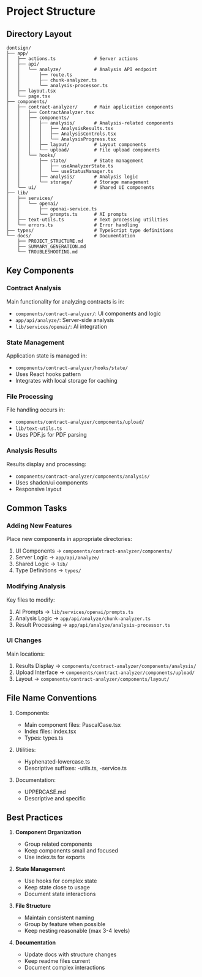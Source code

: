 # Project Structure

## Directory Layout

```
dontsign/
├── app/
│   ├── actions.ts              # Server actions
│   ├── api/
│   │   └── analyze/            # Analysis API endpoint
│   │       ├── route.ts
│   │       ├── chunk-analyzer.ts
│   │       └── analysis-processor.ts
│   ├── layout.tsx
│   └── page.tsx
├── components/
│   ├── contract-analyzer/      # Main application components
│   │   ├── ContractAnalyzer.tsx
│   │   ├── components/
│   │   │   ├── analysis/       # Analysis-related components
│   │   │   │   ├── AnalysisResults.tsx
│   │   │   │   ├── AnalysisControls.tsx
│   │   │   │   └── AnalysisProgress.tsx
│   │   │   ├── layout/         # Layout components
│   │   │   └── upload/         # File upload components
│   │   └── hooks/
│   │       ├── state/          # State management
│   │       │   ├── useAnalyzerState.ts
│   │       │   └── useStatusManager.ts
│   │       ├── analysis/       # Analysis logic
│   │       └── storage/        # Storage management
│   └── ui/                     # Shared UI components
├── lib/
│   ├── services/
│   │   └── openai/
│   │       ├── openai-service.ts
│   │       └── prompts.ts      # AI prompts
│   ├── text-utils.ts           # Text processing utilities
│   └── errors.ts               # Error handling
├── types/                      # TypeScript type definitions
└── docs/                       # Documentation
    ├── PROJECT_STRUCTURE.md
    ├── SUMMARY_GENERATION.md
    └── TROUBLESHOOTING.md
```

## Key Components

### Contract Analysis
Main functionality for analyzing contracts is in:
- `components/contract-analyzer/`: UI components and logic
- `app/api/analyze/`: Server-side analysis
- `lib/services/openai/`: AI integration

### State Management
Application state is managed in:
- `components/contract-analyzer/hooks/state/`
- Uses React hooks pattern
- Integrates with local storage for caching

### File Processing
File handling occurs in:
- `components/contract-analyzer/components/upload/`
- `lib/text-utils.ts`
- Uses PDF.js for PDF parsing

### Analysis Results
Results display and processing:
- `components/contract-analyzer/components/analysis/`
- Uses shadcn/ui components
- Responsive layout

## Common Tasks

### Adding New Features
Place new components in appropriate directories:
1. UI Components → `components/contract-analyzer/components/`
2. Server Logic → `app/api/analyze/`
3. Shared Logic → `lib/`
4. Type Definitions → `types/`

### Modifying Analysis
Key files to modify:
1. AI Prompts → `lib/services/openai/prompts.ts`
2. Analysis Logic → `app/api/analyze/chunk-analyzer.ts`
3. Result Processing → `app/api/analyze/analysis-processor.ts`

### UI Changes
Main locations:
1. Results Display → `components/contract-analyzer/components/analysis/`
2. Upload Interface → `components/contract-analyzer/components/upload/`
3. Layout → `components/contract-analyzer/components/layout/`

## File Name Conventions

1. Components:
   - Main component files: PascalCase.tsx
   - Index files: index.tsx
   - Types: types.ts

2. Utilities:
   - Hyphenated-lowercase.ts
   - Descriptive suffixes: -utils.ts, -service.ts

3. Documentation:
   - UPPERCASE.md
   - Descriptive and specific

## Best Practices

1. **Component Organization**
   - Group related components
   - Keep components small and focused
   - Use index.ts for exports

2. **State Management**
   - Use hooks for complex state
   - Keep state close to usage
   - Document state interactions

3. **File Structure**
   - Maintain consistent naming
   - Group by feature when possible
   - Keep nesting reasonable (max 3-4 levels)

4. **Documentation**
   - Update docs with structure changes
   - Keep readme files current
   - Document complex interactions
